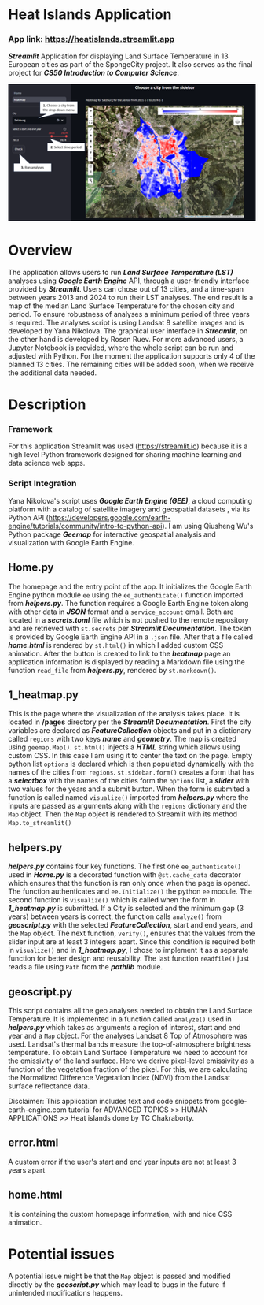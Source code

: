 
# Heat Islands Application
### App link: https://heatislands.streamlit.app
***Streamlit*** Application for displaying Land Surface Temperature in 13 European cities as part of the SpongeCity project. It also serves as the final project for ***CS50 Introduction to Computer Science***.

![](./media/Screenshot.png)

# Overview
The application allows users to run ***Land Surface Temperature (LST)*** analyses using ***Google Earth Engine*** API, through a user-friendly interface provided by ***Streamlit***. Users can chose out of 13 cities, and a time-span between years 2013 and 2024 to run their LST analyses. The end result is a map of the median Land Surface Temperature for the chosen city and period. To ensure robustness of analyses a minimum period of three years is required. The analyses script is using Landsat 8 satellite images and is developed by Yana Nikolova. The graphical user interface in ***Streamlit***, on the other hand is developed by Rosen Ruev. For more advanced users, a Jupyter Notebook is provided, where the whole script can be run and adjusted with Python. For the moment the application supports only 4 of the planned 13 cities. The remaining cities will be added soon, when we receive the additional data needed. 

# Description
### Framework
For this application Streamlit was used (https://streamlit.io) because it is a high level Python framework designed for sharing machine learning and data science web apps. 

### Script Integration
Yana Nikolova's script uses ***Google Earth Engine (GEE)***, a cloud computing platform with a catalog of satellite imagery and geospatial datasets , via its Python API (https://developers.google.com/earth-engine/tutorials/community/intro-to-python-api). I am using Qiusheng Wu's Python package ***Geemap*** for interactive geospatial analysis and visualization with Google Earth Engine.

## Home.py
The homepage and the entry point of the app. It initializes the Google Earth Engine python module `ee` using the `ee_authenticate()` function imported from ***helpers.py***. The function requires a Google Earth Engine token along with other data in ***JSON*** format and a `service_account` email. Both are located in a ***secrets.toml*** file which is not pushed to the remote repository and are retrieved with `st.secrets` per ***Streamlit Documentation***. The token is provided by Google Earth Engine API in a `.json` file. After that a file called ***home.html*** is rendered by `st.html()` in which I added custom CSS animation. After the button is created to link to the ***heatmap*** page an application information is displayed by reading a Markdown file using the function `read_file` from ***helpers.py***, rendered by `st.markdown()`. 

## 1_heatmap.py
This is the page where the visualization of the analysis takes place. It is located in **/pages** directory per the ***Streamlit Documentation***. First the city variables are declared as ***FeatureCollection*** objects and put in a dictionary called  `regions` with two keys ***name*** and ***geometry***. The map is created using `geemap.Map()`. `st.html()` injects a ***HTML*** string which allows using custom CSS. In this case I am using it to center the text on the page. Empty python list `options` is declared which is then populated dynamically with the names of the cities from `regions`. `st.sidebar.form()` creates a form that has a ***selectbox*** with the names of the cities form the `options` list, a ***slider*** with two values for the years and a submit button. When the form is submited a function is called named `visualize()` imported from ***helpers.py*** where the inputs are passed as arguments along with the `regions` dictionary and the `Map` object. Then the `Map` object is rendered to Streamlit with its method `Map.to_streamlit()`

## helpers.py
***helpers.py*** contains four key functions. The first one `ee_authenticate()` used in ***Home.py*** is a decorated function with `@st.cache_data` decorator which ensures that the function is ran only once when the page is opened. The function authenticates and `ee.Initialize()` the python `ee` module. The second function is `visualize()` which is called when the form in ***1_heatmap.py*** is submitted. If a City is selected and the minimum gap (3 years) between years is correct, the function calls `analyze()` from ***geoscript.py*** with the selected ***FeatureCollection***, start and end years, and the `Map` object. The next function, `verify()`, ensures that the values from the slider input are at least 3 integers apart. Since this condition is required both in `visualize()` and in ***1_heatmap.py***, I chose to implement it as a separate function for better design and reusability. The last function `readfile()` just reads a file using `Path` from the ***pathlib*** module.

## geoscript.py 
This script contains all the geo analyses needed to obtain the Land Surface Temperature. It is implemented in a function called `analyze()` used in ***helpers.py*** which takes as arguments a region of interest, start and end year and a `Map` object. For the analyses Landsat 8 Top of Atmosphere was used. Landsat's thermal bands measure the top-of-atmosphere brightness temperature. To obtain Land Surface Temperature we need to account for the emissivity of the land surface. Here we derive pixel-level emissivity as a function of the vegetation fraction of the pixel. For this, we are calculating the Normalized Difference Vegetation Index (NDVI) from the Landsat surface reflectance data.

Disclaimer: This application includes text and code snippets from google-earth-engine.com tutorial for ADVANCED TOPICS >> HUMAN APPLICATIONS >> Heat islands done by TC Chakraborty.

## error.html
A custom error if the user's start and end year inputs are not at least 3 years apart

## home.html
It is containing the custom homepage information, with and nice CSS animation.

# Potential issues
A potential issue might be that the `Map` object is passed and modified directly by the ***geoscript.py*** which may lead to bugs in the future if unintended modifications happens. 